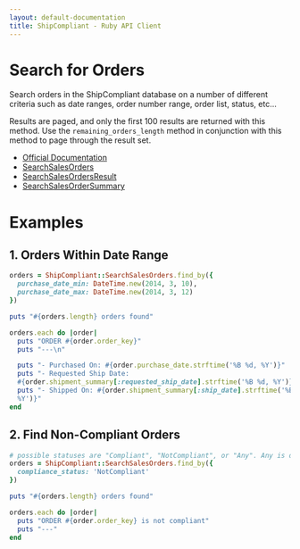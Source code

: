 ```yaml
---
layout: default-documentation
title: ShipCompliant - Ruby API Client
---
```


# Search for Orders

Search orders in the ShipCompliant database on a number of different
criteria such as date ranges, order number range, order list, status, etc...

Results are paged, and only the first 100 results are returned with this method.
Use the `remaining_orders_length` method in conjunction with this method to
page through the result set.

- [Official Documentation][official_docs]
- [SearchSalesOrders][search_sales_orders_class]
- [SearchSalesOrdersResult][search_sales_orders_result_class]
- [SearchSalesOrderSummary][search_sales_order_summary_class]


# Examples

## 1. Orders Within Date Range
```ruby
orders = ShipCompliant::SearchSalesOrders.find_by({
  purchase_date_min: DateTime.new(2014, 3, 10),
  purchase_date_max: DateTime.new(2014, 3, 12)
})

puts "#{orders.length} orders found"

orders.each do |order|
  puts "ORDER #{order.order_key}"
  puts "---\n"

  puts "- Purchased On: #{order.purchase_date.strftime('%B %d, %Y')}"
  puts "- Requested Ship Date:
  #{order.shipment_summary[:requested_ship_date].strftime('%B %d, %Y')}"
  puts "- Shipped On: #{order.shipment_summary[:ship_date].strftime('%B %d,
  %Y')}"
end
```

## 2. Find Non-Compliant Orders

```ruby
# possible statuses are "Compliant", "NotCompliant", or "Any". Any is default.
orders = ShipCompliant::SearchSalesOrders.find_by({
  compliance_status: 'NotCompliant'
})

puts "#{orders.length} orders found"

orders.each do |order|
  puts "ORDER #{order.order_key} is not compliant"
  puts "---"
end
```

[official_docs]: https://shipcompliant.desk.com/customer/portal/articles/1456007-api-searchsalesorders-?b_id=2759
[search_sales_orders_class]: ../rdoc/classes/ShipCompliant/SearchSalesOrders.html
[search_sales_orders_result_class]: ../rdoc/classes/ShipCompliant/SearchSalesOrdersResult.html
[search_sales_order_summary_class]: ../rdoc/classes/ShipCompliant/SearchSalesOrderSummary.html
